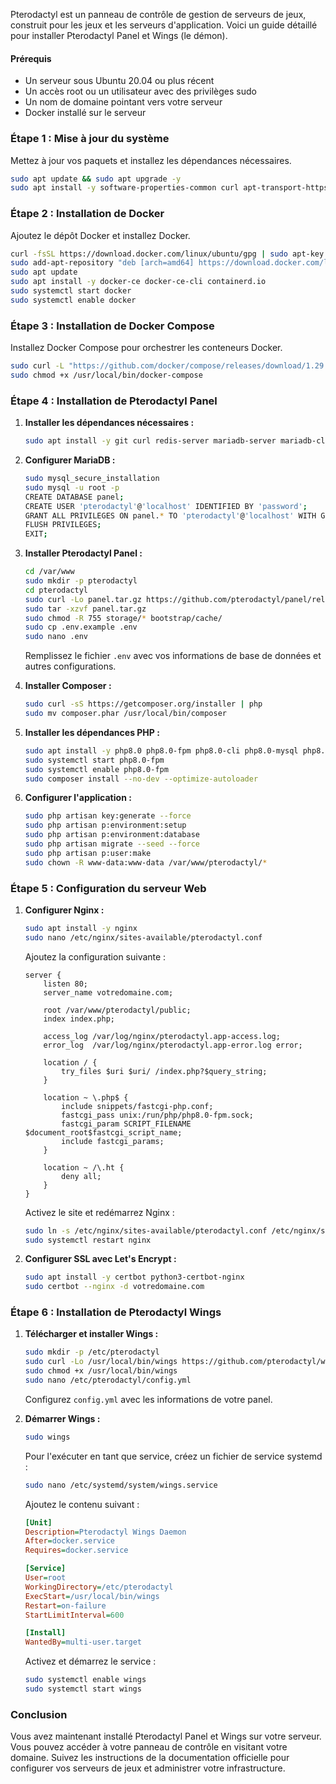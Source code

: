 Pterodactyl est un panneau de contrôle de gestion de serveurs de jeux, construit pour les jeux et les serveurs d'application. Voici un guide détaillé pour installer Pterodactyl Panel et Wings (le démon).

#### Prérequis

- Un serveur sous Ubuntu 20.04 ou plus récent
- Un accès root ou un utilisateur avec des privilèges sudo
- Un nom de domaine pointant vers votre serveur
- Docker installé sur le serveur

### Étape 1 : Mise à jour du système

Mettez à jour vos paquets et installez les dépendances nécessaires.

```bash
sudo apt update && sudo apt upgrade -y
sudo apt install -y software-properties-common curl apt-transport-https ca-certificates gnupg
```

### Étape 2 : Installation de Docker

Ajoutez le dépôt Docker et installez Docker.

```bash
curl -fsSL https://download.docker.com/linux/ubuntu/gpg | sudo apt-key add -
sudo add-apt-repository "deb [arch=amd64] https://download.docker.com/linux/ubuntu $(lsb_release -cs) stable"
sudo apt update
sudo apt install -y docker-ce docker-ce-cli containerd.io
sudo systemctl start docker
sudo systemctl enable docker
```

### Étape 3 : Installation de Docker Compose

Installez Docker Compose pour orchestrer les conteneurs Docker.

```bash
sudo curl -L "https://github.com/docker/compose/releases/download/1.29.2/docker-compose-$(uname -s)-$(uname -m)" -o /usr/local/bin/docker-compose
sudo chmod +x /usr/local/bin/docker-compose
```

### Étape 4 : Installation de Pterodactyl Panel

1. **Installer les dépendances nécessaires :**

    ```bash
    sudo apt install -y git curl redis-server mariadb-server mariadb-client
    ```

2. **Configurer MariaDB :**

    ```bash
    sudo mysql_secure_installation
    sudo mysql -u root -p
    CREATE DATABASE panel;
    CREATE USER 'pterodactyl'@'localhost' IDENTIFIED BY 'password';
    GRANT ALL PRIVILEGES ON panel.* TO 'pterodactyl'@'localhost' WITH GRANT OPTION;
    FLUSH PRIVILEGES;
    EXIT;
    ```

3. **Installer Pterodactyl Panel :**

    ```bash
    cd /var/www
    sudo mkdir -p pterodactyl
    cd pterodactyl
    sudo curl -Lo panel.tar.gz https://github.com/pterodactyl/panel/releases/latest/download/panel.tar.gz
    sudo tar -xzvf panel.tar.gz
    sudo chmod -R 755 storage/* bootstrap/cache/
    sudo cp .env.example .env
    sudo nano .env
    ```

    Remplissez le fichier `.env` avec vos informations de base de données et autres configurations.

4. **Installer Composer :**

    ```bash
    sudo curl -sS https://getcomposer.org/installer | php
    sudo mv composer.phar /usr/local/bin/composer
    ```

5. **Installer les dépendances PHP :**

    ```bash
    sudo apt install -y php8.0 php8.0-fpm php8.0-cli php8.0-mysql php8.0-gd php8.0-mbstring php8.0-xml php8.0-curl unzip
    sudo systemctl start php8.0-fpm
    sudo systemctl enable php8.0-fpm
    sudo composer install --no-dev --optimize-autoloader
    ```

6. **Configurer l'application :**

    ```bash
    sudo php artisan key:generate --force
    sudo php artisan p:environment:setup
    sudo php artisan p:environment:database
    sudo php artisan migrate --seed --force
    sudo php artisan p:user:make
    sudo chown -R www-data:www-data /var/www/pterodactyl/*
    ```

### Étape 5 : Configuration du serveur Web

1. **Configurer Nginx :**

    ```bash
    sudo apt install -y nginx
    sudo nano /etc/nginx/sites-available/pterodactyl.conf
    ```

    Ajoutez la configuration suivante :

    ```nginx
    server {
        listen 80;
        server_name votredomaine.com;

        root /var/www/pterodactyl/public;
        index index.php;

        access_log /var/log/nginx/pterodactyl.app-access.log;
        error_log  /var/log/nginx/pterodactyl.app-error.log error;

        location / {
            try_files $uri $uri/ /index.php?$query_string;
        }

        location ~ \.php$ {
            include snippets/fastcgi-php.conf;
            fastcgi_pass unix:/run/php/php8.0-fpm.sock;
            fastcgi_param SCRIPT_FILENAME $document_root$fastcgi_script_name;
            include fastcgi_params;
        }

        location ~ /\.ht {
            deny all;
        }
    }
    ```

    Activez le site et redémarrez Nginx :

    ```bash
    sudo ln -s /etc/nginx/sites-available/pterodactyl.conf /etc/nginx/sites-enabled/
    sudo systemctl restart nginx
    ```

2. **Configurer SSL avec Let's Encrypt :**

    ```bash
    sudo apt install -y certbot python3-certbot-nginx
    sudo certbot --nginx -d votredomaine.com
    ```

### Étape 6 : Installation de Pterodactyl Wings

1. **Télécharger et installer Wings :**

    ```bash
    sudo mkdir -p /etc/pterodactyl
    sudo curl -Lo /usr/local/bin/wings https://github.com/pterodactyl/wings/releases/latest/download/wings_linux_amd64
    sudo chmod +x /usr/local/bin/wings
    sudo nano /etc/pterodactyl/config.yml
    ```

    Configurez `config.yml` avec les informations de votre panel.

2. **Démarrer Wings :**

    ```bash
    sudo wings
    ```

    Pour l'exécuter en tant que service, créez un fichier de service systemd :

    ```bash
    sudo nano /etc/systemd/system/wings.service
    ```

    Ajoutez le contenu suivant :

    ```ini
    [Unit]
    Description=Pterodactyl Wings Daemon
    After=docker.service
    Requires=docker.service

    [Service]
    User=root
    WorkingDirectory=/etc/pterodactyl
    ExecStart=/usr/local/bin/wings
    Restart=on-failure
    StartLimitInterval=600

    [Install]
    WantedBy=multi-user.target
    ```

    Activez et démarrez le service :

    ```bash
    sudo systemctl enable wings
    sudo systemctl start wings
    ```

### Conclusion

Vous avez maintenant installé Pterodactyl Panel et Wings sur votre serveur. Vous pouvez accéder à votre panneau de contrôle en visitant votre domaine. Suivez les instructions de la documentation officielle pour configurer vos serveurs de jeux et administrer votre infrastructure.

